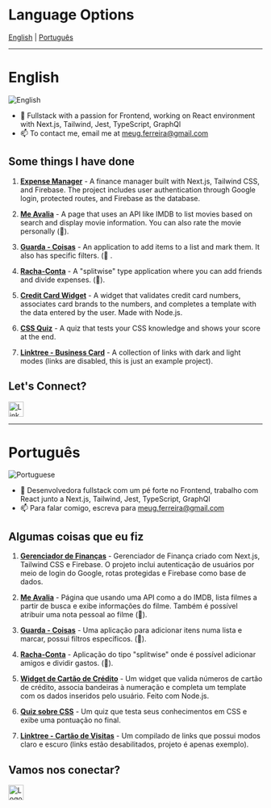 # Language Options

[English](#english) | [Português](#português)

---

# English

<span><img src="https://img.shields.io/badge/Language-English-blue" alt="English" /></span>

- 🌱 Fullstack with a passion for Frontend, working on React environment with Next.js, Tailwind, Jest, TypeScript, GraphQl
- 📫 To contact me, email me at meug.ferreira@gmail.com

## Some things I have done

1. **[Expense Manager](https://expense-calculator-theta.vercel.app/)** - A finance manager built with Next.js, Tailwind CSS, and Firebase. The project includes user authentication through Google login, protected routes, and Firebase as the database.

2. **[Me Avalia](https://meavalia.netlify.app/)** - A page that uses an API like IMDB to list movies based on search and display movie information. You can also rate the movie personally (🚧).

3. **[Guarda - Coisas](https://guardacoisas.netlify.app/)** - An application to add items to a list and mark them. It also has specific filters. (🚧 .

4. **[Racha-Conta](https://rachaconta.netlify.app/)** - A "splitwise" type application where you can add friends and divide expenses. (🚧).

5. **[Credit Card Widget](https://explorer-lab-out-22.vercel.app/)** - A widget that validates credit card numbers, associates card brands to the numbers, and completes a template with the data entered by the user. Made with Node.js.

6. **[CSS Quiz](https://quiz-css-gules.vercel.app/)** - A quiz that tests your CSS knowledge and shows your score at the end.

7. **[Linktree - Business Card](https://portfolio-links-kappa.vercel.app/)** - A collection of links with dark and light modes (links are disabled, this is just an example project).

## Let's Connect?

<a href="https://www.linkedin.com/in/maria-eug%C3%AAnia-ferreira-79b08b61/" target="_blank"><img src="https://upload.wikimedia.org/wikipedia/commons/thumb/c/ca/LinkedIn_logo_initials.png/768px-LinkedIn_logo_initials.png" alt="LinkedIn Logo" width="30"/></a>

---

# Português

<span><img src="https://img.shields.io/badge/Language-Portuguese-green" alt="Portuguese" /></span>

- 🌱 Desenvolvedora fullstack com um pé forte no Frontend, trabalho com React junto a Next.js, Tailwind, Jest, TypeScript, GraphQl
- 📫 Para falar comigo, escreva para meug.ferreira@gmail.com

## Algumas coisas que eu fiz

1. **[Gerenciador de Finanças](https://expense-calculator-theta.vercel.app/)** - Gerenciador de Finança criado com Next.js, Tailwind CSS e Firebase. O projeto inclui autenticação de usuários por meio de login do Google, rotas protegidas e Firebase como base de dados.

2. **[Me Avalia](https://meavalia.netlify.app/)** - Página que usando uma API como a do IMDB, lista filmes a partir de busca e exibe informações do filme. Também é possível atribuir uma nota pessoal ao filme (🚧).

3. **[Guarda - Coisas](https://guardacoisas.netlify.app/)** - Uma aplicação para adicionar itens numa lista e marcar, possui filtros específicos. (🚧).

4. **[Racha-Conta](https://rachaconta.netlify.app/)** - Aplicação do tipo "splitwise" onde é possível adicionar amigos e dividir gastos. (🚧).

5. **[Widget de Cartão de Crédito](https://explorer-lab-out-22.vercel.app/)** - Um widget que valida números de cartão de crédito, associa bandeiras à numeração e completa um template com os dados inseridos pelo usuário. Feito com Node.js.

6. **[Quiz sobre CSS](https://quiz-css-gules.vercel.app/)** - Um quiz que testa seus conhecimentos em CSS e exibe uma pontuação no final.

7. **[Linktree - Cartão de Visitas](https://portfolio-links-kappa.vercel.app/)** - Um compilado de links que possui modos claro e escuro (links estão desabilitados, projeto é apenas exemplo).

## Vamos nos conectar?

<a href="https://www.linkedin.com/in/maria-eug%C3%AAnia-ferreira-79b08b61/" target="_blank"><img src="https://upload.wikimedia.org/wikipedia/commons/thumb/c/ca/LinkedIn_logo_initials.png/768px-LinkedIn_logo_initials.png" alt="Logo do LinkedIn" width="30"/></a>
